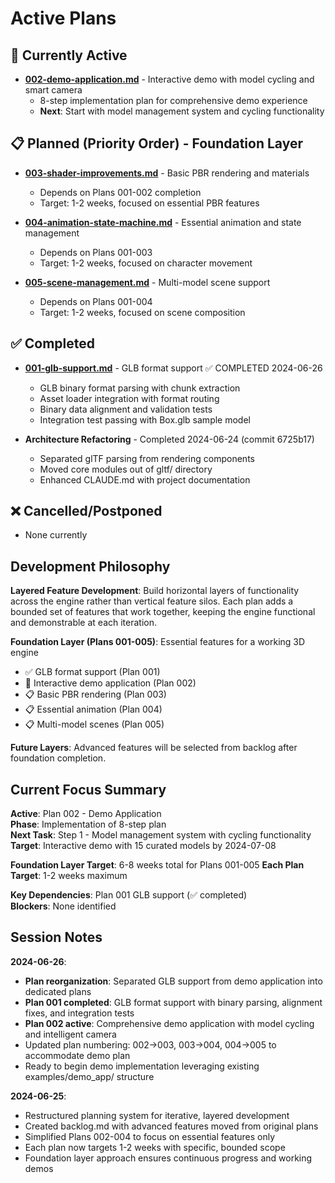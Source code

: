 # Active Plans

## 🔄 Currently Active

- **[002-demo-application.md](002-demo-application.md)** - Interactive demo with model cycling and smart camera
  - 8-step implementation plan for comprehensive demo experience
  - **Next**: Start with model management system and cycling functionality

## 📋 Planned (Priority Order) - Foundation Layer

- **[003-shader-improvements.md](003-shader-improvements.md)** - Basic PBR rendering and materials
  - Depends on Plans 001-002 completion
  - Target: 1-2 weeks, focused on essential PBR features

- **[004-animation-state-machine.md](004-animation-state-machine.md)** - Essential animation and state management
  - Depends on Plans 001-003
  - Target: 1-2 weeks, focused on character movement

- **[005-scene-management.md](005-scene-management.md)** - Multi-model scene support
  - Depends on Plans 001-004
  - Target: 1-2 weeks, focused on scene composition

## ✅ Completed

- **[001-glb-support.md](001-glb-support.md)** - GLB format support ✅ COMPLETED 2024-06-26
  - GLB binary format parsing with chunk extraction
  - Asset loader integration with format routing
  - Binary data alignment and validation tests
  - Integration test passing with Box.glb sample model

- **Architecture Refactoring** - Completed 2024-06-24 (commit 6725b17)
  - Separated glTF parsing from rendering components
  - Moved core modules out of gltf/ directory
  - Enhanced CLAUDE.md with project documentation

## ❌ Cancelled/Postponed

- None currently

## Development Philosophy

**Layered Feature Development**: Build horizontal layers of functionality across the engine rather than vertical feature silos. Each plan adds a bounded set of features that work together, keeping the engine functional and demonstrable at each iteration.

**Foundation Layer (Plans 001-005)**: Essential features for a working 3D engine
- ✅ GLB format support (Plan 001)
- 🔄 Interactive demo application (Plan 002)
- 📋 Basic PBR rendering (Plan 003)
- 📋 Essential animation (Plan 004)
- 📋 Multi-model scenes (Plan 005)

**Future Layers**: Advanced features will be selected from backlog after foundation completion.

## Current Focus Summary

**Active**: Plan 002 - Demo Application  
**Phase**: Implementation of 8-step plan  
**Next Task**: Step 1 - Model management system with cycling functionality  
**Target**: Interactive demo with 15 curated models by 2024-07-08  

**Foundation Layer Target**: 6-8 weeks total for Plans 001-005
**Each Plan Target**: 1-2 weeks maximum

**Key Dependencies**: Plan 001 GLB support (✅ completed)  
**Blockers**: None identified  

## Session Notes

**2024-06-26**: 
- **Plan reorganization**: Separated GLB support from demo application into dedicated plans
- **Plan 001 completed**: GLB format support with binary parsing, alignment fixes, and integration tests
- **Plan 002 active**: Comprehensive demo application with model cycling and intelligent camera
- Updated plan numbering: 002→003, 003→004, 004→005 to accommodate demo plan
- Ready to begin demo implementation leveraging existing examples/demo_app/ structure

**2024-06-25**: 
- Restructured planning system for iterative, layered development
- Created backlog.md with advanced features moved from original plans
- Simplified Plans 002-004 to focus on essential features only
- Each plan now targets 1-2 weeks with specific, bounded scope
- Foundation layer approach ensures continuous progress and working demos

